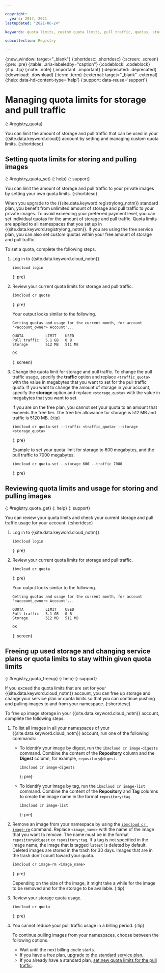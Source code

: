 ```yaml
---

copyright:
  years: 2017, 2021
lastupdated: "2021-06-24"

keywords: quota limits, custom quota limits, pull traffic, quotas, storage, free up space, decrease storage,

subcollection: Registry

---
```


{:new_window: target="_blank"}
{:shortdesc: .shortdesc}
{:screen: .screen}
{:pre: .pre}
{:table: .aria-labeledby="caption"}
{:codeblock: .codeblock}
{:tip: .tip}
{:note: .note}
{:important: .important}
{:deprecated: .deprecated}
{:download: .download}
{:term: .term}
{:external: target="_blank" .external}
{:help: data-hd-content-type='help'}
{:support: data-reuse='support'}

# Managing quota limits for storage and pull traffic
{: #registry_quota}

You can limit the amount of storage and pull traffic that can be used in your {{site.data.keyword.cloud}} account by setting and managing custom quota limits.
{:shortdesc}

## Setting quota limits for storing and pulling images
{: #registry_quota_set}
{: help}
{: support}

You can limit the amount of storage and pull traffic to your private images by setting your own quota limits.
{:shortdesc}

When you upgrade to the {{site.data.keyword.registrylong_notm}} standard plan, you benefit from unlimited amount of storage and pull traffic to your private images. To avoid exceeding your preferred payment level, you can set individual quotas for the amount of storage and pull traffic. Quota limits are applied to all namespaces that you set up in {{site.data.keyword.registrylong_notm}}. If you are using the free service plan, you can also set custom quotas within your free amount of storage and pull traffic.

To set a quota, complete the following steps.

1. Log in to {{site.data.keyword.cloud_notm}}.

   ```
   ibmcloud login
   ```
   {: pre}

2. Review your current quota limits for storage and pull traffic.

   ```
   ibmcloud cr quota
   ```
   {: pre}

   Your output looks similar to the following.

   ```
   Getting quotas and usage for the current month, for account '<account_owner> Account'...

   QUOTA          LIMIT    USED
   Pull traffic   5.1 GB   0 B
   Storage        512 MB   511 MB

   OK
   ```
   {: screen}

3. Change the quota limit for storage and pull traffic. To change the pull traffic usage, specify the **traffic** option and replace `<traffic_quota>` with the value in megabytes that you want to set for the pull traffic quota. If you want to change the amount of storage in your account, specify the **storage** option and replace `<storage_quota>` with the value in megabytes that you want to set.

   If you are on the free plan, you cannot set your quota to an amount that exceeds the free tier. The free tier allowance for storage is 512 MB and traffic is 5120 MB.
   {:tip}

   ```
   ibmcloud cr quota-set --traffic <traffic_quota> --storage <storage_quota>
   ```
   {: pre}

   Example to set your quota limit for storage to 600 megabytes, and the pull traffic to 7000 megabytes:

   ```
   ibmcloud cr quota-set --storage 600 --traffic 7000
   ```
   {: pre}

## Reviewing quota limits and usage for storing and pulling images
{: #registry_quota_get}
{: help}
{: support}

You can review your quota limits and check your current storage and pull traffic usage for your account.
{:shortdesc}

1. Log in to {{site.data.keyword.cloud_notm}}.

   ```
   ibmcloud login
   ```
   {: pre}

2. Review your current quota limits for storage and pull traffic.

   ```
   ibmcloud cr quota
   ```
   {: pre}

   Your output looks similar to the following.

   ```
   Getting quotas and usage for the current month, for account '<account_owner> Account'...

   QUOTA          LIMIT    USED
   Pull traffic   5.1 GB   0 B
   Storage        512 MB   511 MB

   OK
   ```
   {: screen}

## Freeing up used storage and changing service plans or quota limits to stay within given quota limits
{: #registry_quota_freeup}
{: help}
{: support}

If you exceed the quota limits that are set for your {{site.data.keyword.cloud_notm}} account, you can free up storage and change your service plan or quota limits so that you can continue pushing and pulling images to and from your namespace.
{:shortdesc}

To free up image storage in your {{site.data.keyword.cloud_notm}} account, complete the following steps.

1. To list all images in all your namespaces of your {{site.data.keyword.cloud_notm}} account, run one of the following commands:

   - To identify your image by digest, run the `ibmcloud cr image-digests` command. Combine the content of the **Repository** column and the **Digest** column, for example, `repository@digest`.
  
     ```
     ibmcloud cr image-digests
     ```
     {: pre}

   - To identify your image by tag, run the `ibmcloud cr image-list` command. Combine the content of the **Repository** and **Tag** columns to create the image name in the format `repository:tag`.

     ```
     ibmcloud cr image-list
     ```
     {: pre}

2. Remove an image from your namespace by using the [`ibmcloud cr image-rm`](/docs/Registry?topic=container-registry-cli-plugin-containerregcli#bx_cr_image_rm) command. Replace `<image_name>` with the name of the image that you want to remove. The name must be in the format `repository@digest` or `repository:tag`. If a tag is not specified in the image name, the image that is tagged `latest` is deleted by default. Deleted images are stored in the trash for 30 days. Images that are in the trash don't count toward your quota.

   ```
   ibmcloud cr image-rm <image_name>
   ```
   {: pre}

    Depending on the size of the image, it might take a while for the image to be removed and for the storage to be available.
    {:tip}

3. Review your storage quota usage.

   ```
   ibmcloud cr quota
   ```
   {: pre}

4. You cannot reduce your pull traffic usage in a billing period.
   {:tip}

   To continue pulling images from your namespaces, choose between the following options.

   - Wait until the next billing cycle starts.
   - If you have a free plan, [upgrade to the standard service plan](/docs/Registry?topic=Registry-registry_overview#registry_plan_upgrade).
   - If you already have a standard plan, [set new quota limits for the pull traffic](#registry_quota_set).
